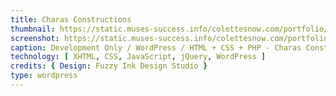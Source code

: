 ```yaml
---
title: Charas Constructions
thumbnail: https://static.muses-success.info/colettesnow.com/portfolio/CharasConstruction.png
screenshot: https://static.muses-success.info/colettesnow.com/portfolio/CharasConstruction.png
caption: Development Only / WordPress / HTML + CSS + PHP - Charas Construction / Design by Fuzzy Ink Creative
technology: [ XHTML, CSS, JavaScript, jQuery, WordPress ]
credits: { Design: Fuzzy Ink Design Studio }
type: wordpress
---
```

